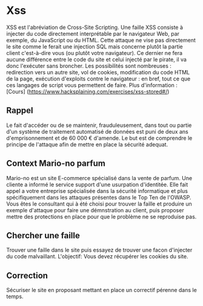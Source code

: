 # Xss
XSS est l'abréviation de Cross-Site Scripting. 
Une faille XSS consiste à injecter du code directement interprétable par le navigateur Web, 
par exemple, du JavaScript ou du HTML. 
Cette attaque ne vise pas directement le site comme le ferait une injection SQL mais concerne plutôt la partie client c'est-à-dire vous (ou plutôt votre navigateur). 
Ce dernier ne fera aucune différence entre le code du site et celui injecté par le pirate, il va donc l'exécuter sans broncher. 
Les possibilités sont nombreuses : redirection vers un autre site, vol de cookies, 
modification du code HTML de la page, exécution d'exploits contre le navigateur : en bref, tout ce que ces langages de script vous permettent de faire.
Plus d'information : [Cours] (https://www.hacksplaining.com/exercises/xss-stored#/)

## Rappel
Le fait d'accéder ou de se maintenir, frauduleusement, dans tout ou partie d'un système de traitement automatisé de données est puni de deux ans d'emprisonnement et de 60 000 € d'amende.
Le but est de comprendre le principe de l'attaque afin de mettre en place la sécurité adequat.

## Context Mario-no parfum
Mario-no est un site E-commerce spécialisé dans la vente de parfum. 
Une cliente a informé le service support d'une usurpation d'identitée.
Elle fait appel a votre entreprise spécialisée dans la sécurité informatique et plus spécifiquement dans les attaques présentes dans le Top Ten de l'OWASP.
Vous êtes le consultant qui à été choisi pour trouver la faille et produire un exemple d'attaque pour faire une démnstration au client, puis proposer mettre des protections en place pour que le problème ne se reproduise pas.

## Chercher une faille
Trouver une faille dans le site puis essayez de trouver une facon d'injecter du code malvaillant.
L'objectif: 
Vous devez récupérer les cookies du site.


## Correction
Sécuriser le site en proposant mettant en place un correctif pérenne dans le temps.

